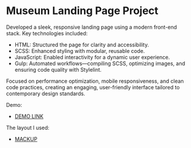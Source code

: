 # Museum Landing Page Project

Developed a sleek, responsive landing page using a modern front-end stack. Key technologies included:

- HTML: Structured the page for clarity and accessibility.
- SCSS: Enhanced styling with modular, reusable code.
- JavaScript: Enabled interactivity for a dynamic user experience.
- Gulp: Automated workflows—compiling SCSS, optimizing images, and ensuring code quality with Stylelint.

Focused on performance optimization, mobile responsiveness, and clean code practices, creating an engaging, user-friendly interface tailored to contemporary design standards.

Demo:
  - [DEMO LINK](https://annbpiu.github.io/landing_museum/)

The layout I used:
 - [MACKUP](https://www.figma.com/design/cRBCqE06cDrY3s4jX7h3iY/%D0%9D%D0%90%D0%9C%D0%A3-(Edit)?node-id=0-1&node-type=canvas&t=bkzRbBnYp7lqCTSO-0)
